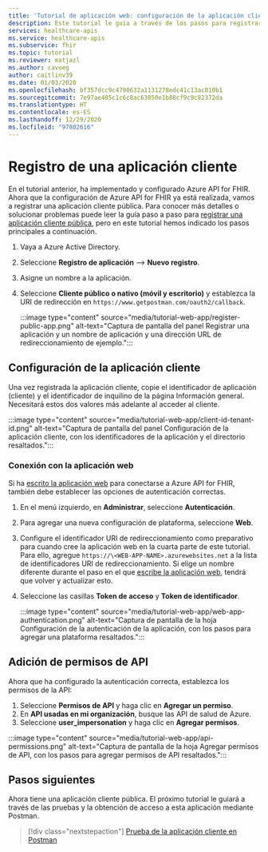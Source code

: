 ```yaml
---
title: 'Tutorial de aplicación web: configuración de la aplicación cliente'
description: Este tutorial le guía a través de los pasos para registrar una aplicación pública con el fin de preparar la implementación de una aplicación web
services: healthcare-apis
ms.service: healthcare-apis
ms.subservice: fhir
ms.topic: tutorial
ms.reviewer: matjazl
ms.author: cavoeg
author: caitlinv39
ms.date: 01/03/2020
ms.openlocfilehash: bf357dcc9c4790632a1131278edc41c13ac810b1
ms.sourcegitcommit: 7e97ae405c1c6c8ac63850e1b88cf9c9c82372da
ms.translationtype: HT
ms.contentlocale: es-ES
ms.lasthandoff: 12/29/2020
ms.locfileid: "97802616"
---
```

# <a name="client-application-registration"></a>Registro de una aplicación cliente
En el tutorial anterior, ha implementado y configurado Azure API for FHIR. Ahora que la configuración de Azure API for FHIR ya está realizada, vamos a registrar una aplicación cliente pública. Para conocer más detalles o solucionar problemas puede leer la guía paso a paso para [registrar una aplicación cliente pública](register-public-azure-ad-client-app.md), pero en este tutorial hemos indicado los pasos principales a continuación.

1. Vaya a Azure Active Directory.
1. Seleccione **Registro de aplicación** --> **Nuevo registro**.
1. Asigne un nombre a la aplicación.
1. Seleccione **Cliente público o nativo (móvil y escritorio)** y establezca la URI de redirección en `https://www.getpostman.com/oauth2/callback`.

   :::image type="content" source="media/tutorial-web-app/register-public-app.png" alt-text="Captura de pantalla del panel Registrar una aplicación y un nombre de aplicación y una dirección URL de redireccionamiento de ejemplo.":::

## <a name="client-application-settings"></a>Configuración de la aplicación cliente

Una vez registrada la aplicación cliente, copie el identificador de aplicación (cliente) y el identificador de inquilino de la página Información general. Necesitará estos dos valores más adelante al acceder al cliente.

:::image type="content" source="media/tutorial-web-app/client-id-tenant-id.png" alt-text="Captura de pantalla del panel Configuración de la aplicación cliente, con los identificadores de la aplicación y el directorio resaltados.":::

### <a name="connect-with-web-app"></a>Conexión con la aplicación web

Si ha [escrito la aplicación web](tutorial-web-app-write-web-app.md) para conectarse a Azure API for FHIR, también debe establecer las opciones de autenticación correctas. 

1. En el menú izquierdo, en **Administrar**, seleccione **Autenticación**. 

1. Para agregar una nueva configuración de plataforma, seleccione **Web**.

1. Configure el identificador URI de redireccionamiento como preparativo para cuando cree la aplicación web en la cuarta parte de este tutorial. Para ello, agregue `https://\<WEB-APP-NAME>.azurewebsites.net` a la lista de identificadores URI de redireccionamiento. Si elige un nombre diferente durante el paso en el que [escribe la aplicación web](tutorial-web-app-write-web-app.md), tendrá que volver y actualizar esto.

1. Seleccione las casillas **Token de acceso** y **Token de identificador**.

   :::image type="content" source="media/tutorial-web-app/web-app-authentication.png" alt-text="Captura de pantalla de la hoja Configuración de la autenticación de la aplicación, con los pasos para agregar una plataforma resaltados.":::

## <a name="add-api-permissions"></a>Adición de permisos de API

Ahora que ha configurado la autenticación correcta, establezca los permisos de la API:

1. Seleccione **Permisos de API** y haga clic en **Agregar un permiso**.
1. En **API usadas en mi organización**, busque las API de salud de Azure.
1. Seleccione **user_impersonation** y haga clic en **Agregar permisos**.

:::image type="content" source="media/tutorial-web-app/api-permissions.png" alt-text="Captura de pantalla de la hoja Agregar permisos de API, con los pasos para agregar permisos de API resaltados.":::

## <a name="next-steps"></a>Pasos siguientes
Ahora tiene una aplicación cliente pública. El próximo tutorial le guiará a través de las pruebas y la obtención de acceso a esta aplicación mediante Postman.

>[!div class="nextstepaction"]
>[Prueba de la aplicación cliente en Postman](tutorial-web-app-test-postman.md)
